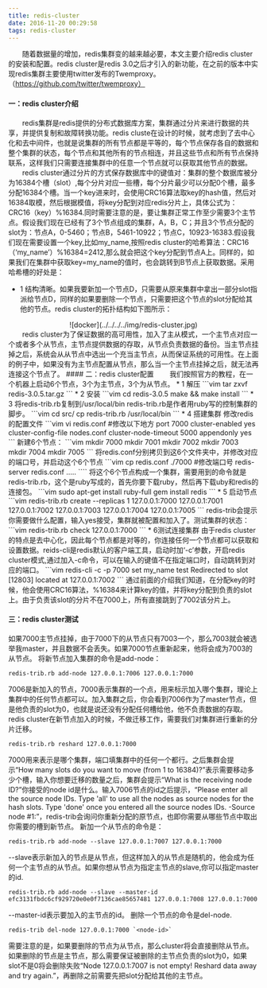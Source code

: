 ```yaml
---
title: redis-cluster
date: 2016-11-20 00:29:58
tags: redis-cluster
---
```


&emsp;&emsp;随着数据量的增加，redis集群变的越来越必要，本文主要介绍redis cluster的安装和配置。<!--more-->redis cluster是redis 3.0之后才引入的新功能，在之前的版本中实现redis集群主要使用twitter发布的Twemproxy。（https://github.com/twitter/twemproxy）

#### 一：redis cluster介绍
&emsp;&emsp;redis集群是redis提供的分布式数据库方案，集群通过分片来进行数据的共享，并提供复制和故障转换功能。redis cluste在设计的时候，就考虑到了去中心化和去中间件，也就是说集群的所有节点都是平等的，每个节点保存各自的数据和整个集群的状态，每个节点和其他所有的节点相连，并且这些节点和所有节点保持联系，这样我们只需要连接集群中的任意一个节点就可以获取其他节点的数据。
&emsp;&emsp;redis cluster通过分片的方式保存数据库中的键值对：集群的整个数据库被分为16384个槽（slot）,每个分片对应一些槽，每个分片最少可以分配0个槽，最多分配16384个槽。当一个key进来时，会使用CRC16算法取key的hash值，然后对16384取模，然后根据模值，将key分配到对应redis分片上，具体公式为：CRC16（key）%16384.同时需要注意的是，要让集群正常工作至少需要3个主节点。假设我们现在已经有了3个节点组成的集群，A，B，C；并且3个节点分配的slot为：节点A，0-5460；节点B，5461-10922；节点C，10923-16383.假设我们现在需要设置一个key,比如my_name,按照redis cluster的哈希算法：CRC16（‘my_name’）%16384=2412,那么就会把这个key分配到节点A上。同样的，如果我们在集群中获取key=my_name的值时，也会跳转到B节点上获取数据。采用哈希槽的好处是：
* 1 结构清晰。如果我要新加一个节点D，只需要从原来集群中拿出一部分slot指派给节点D，同样的如果要删除一个节点，只需要把这个节点的slot分配给其他的节点。redis cluster的拓扑结构如下图所示：
<center>
![docker](../../../../img/redis-cluster.jpg)
</center>
&emsp;&emsp;redis cluster为了保证数据的高可用性，加入了主从模式，一个主节点对应一个或者多个从节点，主节点提供数据的存取，从节点负责数据的备份。当主节点挂掉之后，系统会从从节点中选出一个充当主节点，从而保证系统的可用性。在上面的例子中，如果没有为主节点配置从节点，那么当一个主节点挂掉之后，就无法再连接这个节点了。
#### 二：redis cluster配置
&emsp;&emsp;我们按照官方的教程，在一个机器上启动6个节点，3个为主节点，3个为从节点。
* 1 解压
```vim
tar zxvf redis-3.0.5.tar.gz
```
* 2 安装
```vim 
cd redis-3.0.5
make && make install
```
* 3 将redis-trib.rb复制到/usr/local/bin
redis-trib.rb是作者用ruby写的控制集群的脚步。
```vim
cd src/
cp redis-trib.rb /usr/local/bin
```
* 4 搭建集群
修改redis的配置文件
```vim
vi redis.conf
#修改以下地方
port 7000
cluster-enabled yes
cluster-config-file nodes.conf
cluster-node-timeout 5000
appendonly yes
```
新建6个节点：
```vim
mkdir 7000
mkdir 7001
mkdir 7002
mkdir 7003
mkdir 7004
mkdir 7005
```
将redis.conf分别拷贝到这6个文件夹中，并修改对应的端口号，并启动这个6个节点
```vim
cp redis.conf ./7000
#修改端口号
redis-server redis.conf
.....
````
将这个6个节点构成一个集群，需要用到的命令就是redis-trib.rb，这个是ruby写成的，首先你要下载ruby，然后再下载uby和redis的连接包。
```vim
sudo apt-get install ruby-full
gem install redis
```
* 5 启动节点
```vim
redis-trib.rb create --replicas 1 127.0.0.1:7000 127.0.0.1:7001 127.0.0.1:7002 127.0.0.1:7003 127.0.0.1:7004 127.0.0.1:7005
```
redis-trib会提示你需要做什么配置，输入yes接受，集群就被配置和加入了。测试集群的状态：
```vim
redis-trib.rb check 127.0.0.1:7000
```
* 6测试连接集群
由于redis cluster的特点是去中心化，因此每个节点都是对等的，你连接任何一个节点都可以获取和设置数据。reids-cli是redis默认的客户端工具，启动时加‘-c’参数，开启redis cluster模式,通过加入-c命令，可以在输入的键值不在指定端口时，自动跳转到对应的端口。
```vim
redis-cli -c -p 7000
set my_name test
Redirected to slot [12803] located at 127.0.0.1:7002
```
通过前面的介绍我们知道，在分配key的时候，他会使用CRC16算法，%16384来计算key的值，并将key分配到负责的slot上。由于负责该slot的分片不在7000上，所有直接跳到了7002该分片上。

#### 三：redis cluster测试
如果7000主节点挂掉，由于7000下的从节点只有7003一个，那么7003就会被选举我master，并且数据不会丢失。如果7000节点重新起来，他将会成为7003的从节点。
将新节点加入集群的命令是add-node：
```vim
redis-trib.rb add-node 127.0.0.1:7006 127.0.0.1:7000
```
7006是新加入的节点，7000表示集群的一个点，用来标示加入哪个集群，理论上集群中的任何节点都可以。加入集群之后，你会看到7006作为了master节点，但是他负责的slot为0，也就是说还没有分配任何槽给他，他不负责数据的存取。redis cluster在新节点加入的时候，不做迁移工作，需要我们对集群进行重新的分片迁移。
```vim
redis-trib.rb reshard 127.0.0.1:7000
```
7000用来表示是哪个集群，端口填集群中的任何一个都行。之后集群会提示“How many slots do you want to move (from 1 to 16384)?”表示需要移动多少个槽，输入你想要迁移的数量之后，集群会提示“What is the receiving node ID?”你接受的node id是什么。输入7006节点的id之后提示，“Please enter all the source node IDs.
Type 'all' to use all the nodes as source nodes for the hash slots.
Type 'done' once you entered all the source nodes IDs.
-Source node #1:”，redis-trib会询问你重新分配的原节点，也即你需要从哪些节点中取出你需要的槽到新节点。
新加一个从节点的命令是：
```vim
redis-trib.rb add-node --slave 127.0.0.1:7007 127.0.0.1:7000
```
--slave表示新加入的节点是从节点，但这样加入的从节点是随机的，他会成为任何一个主节点的从节点。如果你想从节点为指定主节点的slave,你可以指定master的id.
```vim
redis-trib.rb add-node --slave --master-id efc3131fbdc6cf929720e0e0f7136cae85657481 127.0.0.1:7008 127.0.0.1:7000
```
--master-id表示要加入的主节点的id。
删除一个节点的命令是del-node.
```vim
redis-trib del-node 127.0.0.1:7000 `<node-id>`
```
需要注意的是，如果要删除的节点为从节点，那么cluster将会直接删除从节点。如果删除的节点是主节点，那么需要保证被删除的主节点负责的slot为0，如果slot不是0将会删除失败“Node 127.0.0.1:7007 is not empty! Reshard data away and try again.”，再删除之前需要先把slot分配给其他的主节点。
